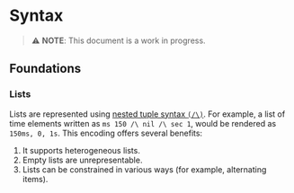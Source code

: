 Syntax
======

> ⚠️ **NOTE**: This document is a work in progress.

Foundations
-----------

### Lists

Lists are represented using [nested tuple syntax `(/\)`](https://pursuit.purescript.org/packages/purescript-tuples/7.0.0/docs/Data.Tuple.Nested#v:(/\\)). For example, a list of time elements written as `ms 150 /\ nil /\ sec 1`, would be rendered as `150ms, 0, 1s`. This encoding offers several benefits:
1. It supports heterogeneous lists.
2. Empty lists are unrepresentable.
3. Lists can be constrained in various ways (for example, alternating items).

